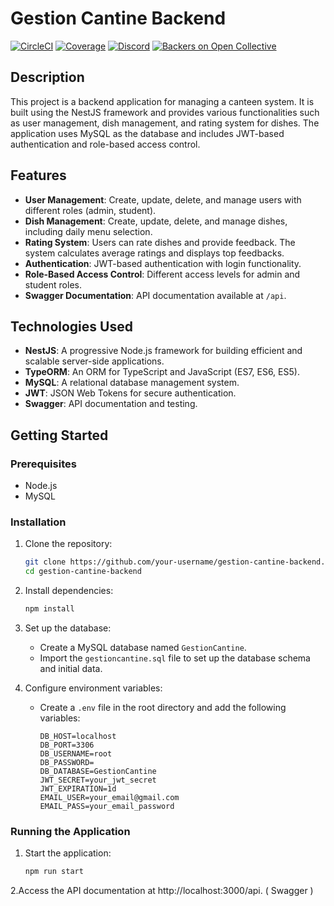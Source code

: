 # Gestion Cantine Backend

<a href="https://circleci.com/gh/nestjs/nest" target="_blank"><img src="https://img.shields.io/circleci/build/github/nestjs/nest/master" alt="CircleCI" /></a>
<a href="https://coveralls.io/github/nestjs/nest?branch=master" target="_blank"><img src="https://coveralls.io/repos/github/nestjs/nest/badge.svg?branch=master#9" alt="Coverage" /></a>
<a href="https://discord.gg/G7Qnnhy" target="_blank"><img src="https://img.shields.io/badge/discord-online-brightgreen.svg" alt="Discord"/></a>
<a href="https://opencollective.com/nest#backer" target="_blank"><img src="https://opencollective.com/nest/backers/badge.svg" alt="Backers on Open Collective"/></a>

## Description

This project is a backend application for managing a canteen system. It is built using the NestJS framework and provides various functionalities such as user management, dish management, and rating system for dishes. The application uses MySQL as the database and includes JWT-based authentication and role-based access control.

## Features

- **User Management**: Create, update, delete, and manage users with different roles (admin, student).
- **Dish Management**: Create, update, delete, and manage dishes, including daily menu selection.
- **Rating System**: Users can rate dishes and provide feedback. The system calculates average ratings and displays top feedbacks.
- **Authentication**: JWT-based authentication with login functionality.
- **Role-Based Access Control**: Different access levels for admin and student roles.
- **Swagger Documentation**: API documentation available at `/api`.

## Technologies Used

- **NestJS**: A progressive Node.js framework for building efficient and scalable server-side applications.
- **TypeORM**: An ORM for TypeScript and JavaScript (ES7, ES6, ES5).
- **MySQL**: A relational database management system.
- **JWT**: JSON Web Tokens for secure authentication.
- **Swagger**: API documentation and testing.

## Getting Started

### Prerequisites

- Node.js
- MySQL

### Installation

1. Clone the repository:
   ```sh
   git clone https://github.com/your-username/gestion-cantine-backend.git
   cd gestion-cantine-backend
   ```
2. Install dependencies:
   ```sh
   npm install
   ```
3. Set up the database:
   - Create a MySQL database named `GestionCantine`.
   - Import the `gestioncantine.sql` file to set up the database schema and initial data.

4. Configure environment variables:
   - Create a `.env` file in the root directory and add the following variables:
     ```
     DB_HOST=localhost
     DB_PORT=3306
     DB_USERNAME=root
     DB_PASSWORD=
     DB_DATABASE=GestionCantine
     JWT_SECRET=your_jwt_secret
     JWT_EXPIRATION=1d
     EMAIL_USER=your_email@gmail.com
     EMAIL_PASS=your_email_password
     ```

### Running the Application

1. Start the application:
   ```sh
   npm run start
   ```
2.Access the API documentation at http://localhost:3000/api. ( Swagger )


   
